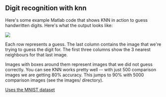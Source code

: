 ## Digit recognition with knn

Here's some example Matlab code that shows KNN in action to guess handwritten digits. Here's what the output looks like:

![](https://github.com/egonSchiele/grokking_algorithms/blob/master/10_knn/images/17_correct_500_comparisons.png)

Each row represents a guess. The last column contains the image that we're trying to guess the digit for. The first three columns show the 3 nearest neighbours for that last image.

Images with boxes around them represent images that we did not guess correctly. You can see KNN works pretty well -- with just 500 comparison images we are getting 80% accuracy. This jumps to 90% with 5000 comparison images (see the images/ directory).

[Uses the MNIST dataset](http://yann.lecun.com/exdb/mnist/)
